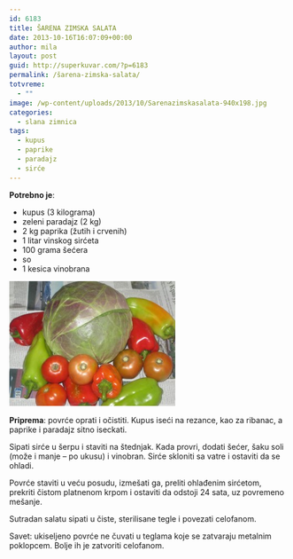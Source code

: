 ```yaml
---
id: 6183
title: ŠARENA ZIMSKA SALATA
date: 2013-10-16T16:07:09+00:00
author: mila
layout: post
guid: http://superkuvar.com/?p=6183
permalink: /šarena-zimska-salata/
totvreme:
  - ""
image: /wp-content/uploads/2013/10/Sarenazimskasalata-940x198.jpg
categories:
  - slana zimnica
tags:
  - kupus
  - paprike
  - paradajz
  - sirće
---
```

**Potrebno je**:

  * kupus (3 kilograma)
  * zeleni paradajz (2 kg)
  * 2 kg paprika (žutih i crvenih)
  * 1 litar vinskog sirćeta
  * 100 grama šećera
  * so
  * 1 kesica vinobrana

[<img class="alignnone size-medium wp-image-6206" src="/wp-content/uploads/2013/10/Sarenazimskasalata-300x225.jpg" alt="Sarenazimskasalata" width="300" height="225" />](/wp-content/uploads/2013/10/Sarenazimskasalata.jpg)

**Priprema**: povrće oprati i očistiti. Kupus iseći na rezance, kao za ribanac, a paprike i paradajz sitno iseckati.

Sipati sirće u šerpu i staviti na štednjak. Kada provri, dodati šećer, šaku soli (može i manje – po ukusu) i vinobran. Sirće skloniti sa vatre i ostaviti da se ohladi.

Povrće staviti u veću posudu, izmešati ga, preliti ohlađenim sirćetom, prekriti čistom platnenom krpom i ostaviti da odstoji 24 sata, uz povremeno mešanje.

Sutradan salatu sipati u čiste, sterilisane tegle i povezati celofanom.

Savet: ukiseljeno povrće ne čuvati u teglama koje se zatvaraju metalnim poklopcem. Bolje ih je zatvoriti celofanom.
